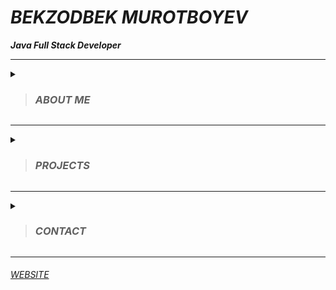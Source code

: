 # _BEKZODBEK MUROTBOYEV_ 
***_Java Full Stack Developer_***                           

---

<details>
 
 <summary>
  
  >### _ABOUT ME_ 
  
 </summary>

Talented Java Full Stack Developer skilled at completing daily assignments and contributing to team success. Always willing to take on any task. Adapts quickly to new needs and policies. Offers 2+ years in Java industry environments and top-notch abilities in Java(Servlet, Spring MVC, Spring boot) and Database(PostgreSQL, MongoDB) . Trained especially in Java Backend. Dedicated professional with demonstrated strengths in customer service, time management, and trend tracking. Good at troubleshooting problems and building successful solutions. Excellent verbal and written communicator with strong background cultivating positive relationships and exceeding goals.
 
</details>

---

<details>
 
 <summary>
  
 >### _PROJECTS_
  
 </summary>

[BitcoinBot](https://t.me/bitcoin001Bot) - This bot helps people easily manage their investments and not miss the desired point of Bitcoin. In addition, this bot is one of my personal projects developed with full external APIs and MySQL and currently available on amazon web services.
 
[RentSeeker](https://t.me/ijarachi01Bot) - This project is very useful for those who want to sell, buy, rent and look for a house to rent. This project was developed in groups, including Spring Boot, Webhook, PostgreSQL, Open Feign, Thymeleaf, Mail Sender and used communication with GitHub.
 
</details>

---

<details>
 
 <summary>
  
 >### _CONTACT_  
  
 </summary> 

###### EMAIL: bekzod.m070@gmail.com

</details>

---

###### [WEBSITE](http://murotboyev-bekzodbek.us-east-1.elasticbeanstalk.com)
